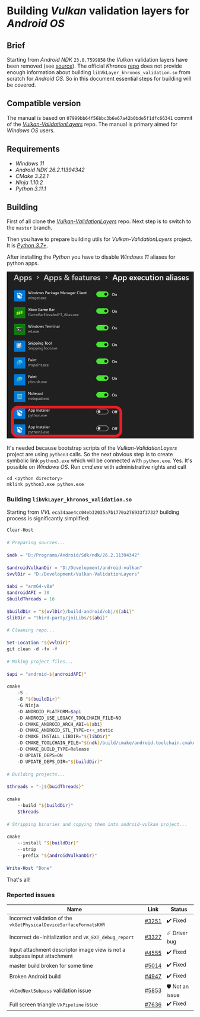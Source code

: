 # Building _Vulkan_ validation layers for _Android OS_

## Brief

Starting from _Android NDK_ `23.0.7599858` the _Vulkan_ validation layers have been removed (see [source](https://github.com/android/ndk/wiki/Changelog-r23)). The official _Khronos_ [repo](https://github.com/KhronosGroup/Vulkan-ValidationLayers) does not provide enough information about building `libVkLayer_khronos_validation.so` from scratch for _Android OS_. So in this document essential steps for building will be covered.

## Compatible version

The manual is based on `07999bb64f56bbc3b6e67a42b0bde5f1dfc66341` commit of the [_Vulkan-ValidationLayers_](https://github.com/KhronosGroup/Vulkan-ValidationLayers) repo. The manual is primary aimed for _Windows OS_ users.

## Requirements

- _Windows 11_
- _Android NDK 26.2.11394342_
- _CMake 3.22.1_
- _Ninja 1.10.2_
- _Python 3.11.1_

## Building

First of all clone the [_Vulkan-ValidationLayers_](https://github.com/KhronosGroup/Vulkan-ValidationLayers) repo. Next step is to switch to the `master` branch.

Then you have to prepare building utils for _Vulkan-ValidationLayers_ project. It is [_Python 3.7+_](https://www.python.org/).

After installing the _Python_ you have to disable _Windows 11_ aliases for python apps.

<img src="./images/python-windows-aliases.png" width="629" />

It's needed because bootstrap scripts of the _Vulkan-ValidationLayers_ project are using `python3` calls. So the next obvious step is to create symbolic link `python3.exe` which will be connected with `python.exe`. Yes. It's possible on _Windows OS_. Run _cmd.exe_ with administrative rights and call

```batch
cd <python directory>
mklink python3.exe python.exe
```

### Building `libVkLayer_khronos_validation.so`

Starting from _VVL_ `eca34aae4cc04eb32035a7b1770a276933f37327` building process is significantly simplified:

```PowerShell
Clear-Host

# Preparing sources...

$ndk = "D:/Programs/Android/Sdk/ndk/26.2.11394342"

$androidVulkanDir = "D:/Development/android-vulkan"
$vvlDir = "D:/Development/Vulkan-ValidationLayers"

$abi = "arm64-v8a"
$androidAPI = 30
$buildThreads = 16

$buildDir = "${vvlDir}/build-android/obj/${abi}"
$libDir = "third-party/jniLibs/${abi}"

# Cleaning repo...

Set-Location "${vvlDir}"
git clean -d -fx -f

# Making project files...

$api = "android-${androidAPI}"

cmake                                                                       `
    -S .                                                                    `
    -B "${buildDir}"                                                        `
    -G Ninja                                                                `
    -D ANDROID_PLATFORM=$api                                                `
    -D ANDROID_USE_LEGACY_TOOLCHAIN_FILE=NO                                 `
    -D CMAKE_ANDROID_ARCH_ABI=${abi}                                        `
    -D CMAKE_ANDROID_STL_TYPE=c++_static                                    `
    -D CMAKE_INSTALL_LIBDIR="${libDir}"                                     `
    -D CMAKE_TOOLCHAIN_FILE="${ndk}/build/cmake/android.toolchain.cmake"    `
    -D CMAKE_BUILD_TYPE=Release                                             `
    -D UPDATE_DEPS=ON                                                       `
    -D UPDATE_DEPS_DIR="${buildDir}"

# Building projects...

$threads = "-j${buidThreads}"

cmake                                                                       `
    --build "${buildDir}"                                                   `
    $threads

# Stripping binaries and copying them into android-vulkan project...

cmake                                                                       `
    --install "${buildDir}"                                                 `
    --strip                                                                 `
    --prefix "${androidVulkanDir}"

Write-Host "Done"

```

That's all!

### Reported issues

Name | Link | Status
--- | --- | ---
Incorrect validation of the `vkGetPhysicalDeviceSurfaceFormatsKHR` | [#3251](https://github.com/KhronosGroup/Vulkan-ValidationLayers/issues/3251) | ✔️ Fixed
Incorrect de-initialization and `VK_EXT_debug_report` | [#3327](https://github.com/KhronosGroup/Vulkan-ValidationLayers/issues/3327) | ☄️ Driver bug
Input attachment descriptor image view is not a subpass input attachment | [#4555](https://github.com/KhronosGroup/Vulkan-ValidationLayers/issues/4555) | ✔️ Fixed
master build broken for some time | [#5014](https://github.com/KhronosGroup/SPIRV-Tools/issues/5014) | ✔️ Fixed
Broken Android build | [#4947](https://github.com/KhronosGroup/Vulkan-ValidationLayers/issues/4947) | ✔️ Fixed
`vkCmdNextSubpass` validation issue | [#5853](https://github.com/KhronosGroup/Vulkan-ValidationLayers/issues/5853) | 🛡️ Not an issue
Full screen triangle `VkPipeline` issue | [#7636](https://github.com/KhronosGroup/Vulkan-ValidationLayers/issues/7636) | ✔️ Fixed
